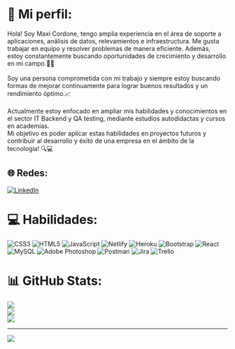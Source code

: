 # 💫 Mi perfil:
Hola! Soy Maxi Cordone, tengo amplia experiencia en el área de soporte a aplicaciones, análisis de datos, relevamientos e infraestructura. Me gusta trabajar en equipo y resolver problemas de manera eficiente. Además, estoy constantemente buscando oportunidades de crecimiento y desarrollo en mi campo.👨‍💻<br><br>Soy una persona comprometida con mi trabajo y siempre estoy buscando formas de mejorar continuamente para lograr buenos resultados y un rendimiento óptimo.📈<br><br>Actualmente estoy enfocado en ampliar mis habilidades y conocimientos en el sector IT Backend y QA testing, mediante estudios autodidactas y cursos en academias. <br>Mi objetivo es poder aplicar estas habilidades en proyectos futuros y contribuir al desarrollo y éxito de una empresa en el ámbito de la tecnología! 🔍💻


## 🌐 Redes:
[![LinkedIn](https://img.shields.io/badge/LinkedIn-%230077B5.svg?logo=linkedin&logoColor=white)](https://linkedin.com/in/https://www.linkedin.com/in/maxi-cordone/) 

# 💻 Habilidades:
![CSS3](https://img.shields.io/badge/css3-%231572B6.svg?style=for-the-badge&logo=css3&logoColor=white) ![HTML5](https://img.shields.io/badge/html5-%23E34F26.svg?style=for-the-badge&logo=html5&logoColor=white) ![JavaScript](https://img.shields.io/badge/javascript-%23323330.svg?style=for-the-badge&logo=javascript&logoColor=%23F7DF1E) ![Netlify](https://img.shields.io/badge/netlify-%23000000.svg?style=for-the-badge&logo=netlify&logoColor=#00C7B7) ![Heroku](https://img.shields.io/badge/heroku-%23430098.svg?style=for-the-badge&logo=heroku&logoColor=white) ![Bootstrap](https://img.shields.io/badge/bootstrap-%23563D7C.svg?style=for-the-badge&logo=bootstrap&logoColor=white) ![React](https://img.shields.io/badge/react-%2320232a.svg?style=for-the-badge&logo=react&logoColor=%2361DAFB) ![MySQL](https://img.shields.io/badge/mysql-%2300f.svg?style=for-the-badge&logo=mysql&logoColor=white) ![Adobe Photoshop](https://img.shields.io/badge/adobephotoshop-%2331A8FF.svg?style=for-the-badge&logo=adobephotoshop&logoColor=white) ![Postman](https://img.shields.io/badge/Postman-FF6C37?style=for-the-badge&logo=postman&logoColor=white) ![Jira](https://img.shields.io/badge/jira-%230A0FFF.svg?style=for-the-badge&logo=jira&logoColor=white) ![Trello](https://img.shields.io/badge/Trello-%23026AA7.svg?style=for-the-badge&logo=Trello&logoColor=white)
# 📊 GitHub Stats:
![](https://github-readme-stats.vercel.app/api?username=Maxiboolean&theme=nord&hide_border=true&include_all_commits=false&count_private=false)<br/>
![](https://github-readme-streak-stats.herokuapp.com/?user=Maxiboolean&theme=nord&hide_border=true)<br/>
![](https://github-readme-stats.vercel.app/api/top-langs/?username=Maxiboolean&theme=nord&hide_border=true&include_all_commits=false&count_private=false&layout=compact)

---
[![](https://visitcount.itsvg.in/api?id=Maxiboolean&icon=0&color=0)](https://visitcount.itsvg.in)

<!-- Proudly created with GPRM ( https://gprm.itsvg.in ) -->
